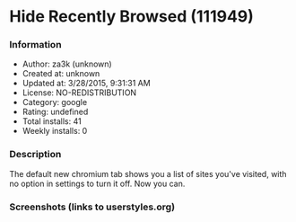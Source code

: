 # Hide Recently Browsed (111949)

### Information
- Author: za3k (unknown)
- Created at: unknown
- Updated at: 3/28/2015, 9:31:31 AM
- License: NO-REDISTRIBUTION
- Category: google
- Rating: undefined
- Total installs: 41
- Weekly installs: 0


### Description
The default new chromium tab shows you a list of sites you've visited, with no option in settings to turn it off. Now you can.


### Screenshots (links to userstyles.org)




